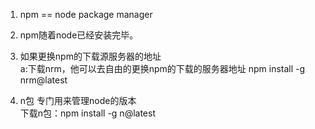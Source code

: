 1. npm == node package manager

2. npm随着node已经安装完毕。
3. 如果更换npm的下载源服务器的地址        
    a:下载nrm，他可以去自由的更换npm的下载的服务器地址
     npm install -g nrm@latest
    
4. n包 专门用来管理node的版本         
    下载n包：npm install -g n@latest